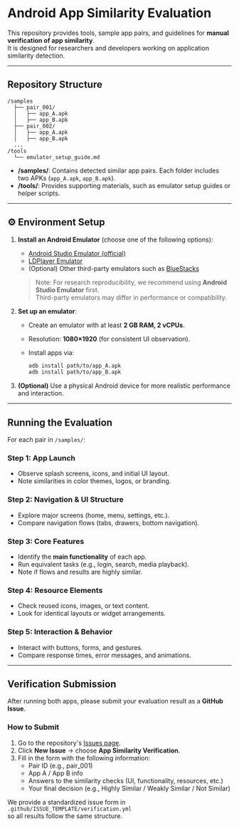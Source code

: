 # Android App Similarity Evaluation

This repository provides tools, sample app pairs, and guidelines for **manual verification of app similarity**.  
It is designed for researchers and developers working on application similarity detection.

---

## Repository Structure

```
/samples
  ├── pair_001/
  │   ├── app_A.apk
  │   ├── app_B.apk
  ├── pair_002/
  │   ├── app_A.apk
  │   ├── app_B.apk
  ...
/tools
  └── emulator_setup_guide.md
```

- **/samples/**: Contains detected similar app pairs. Each folder includes two APKs (`app_A.apk`, `app_B.apk`).
- **/tools/**: Provides supporting materials, such as emulator setup guides or helper scripts.

---

## ⚙️ Environment Setup

1. **Install an Android Emulator** (choose one of the following options):  
   - [Android Studio Emulator (official)](https://developer.android.com/studio/run/emulator)  
   - [LDPlayer Emulator](https://www.ldmnq.com/)  
   - (Optional) Other third-party emulators such as [BlueStacks](https://www.bluestacks.com/)  

   > Note: For research reproducibility, we recommend using **Android Studio Emulator** first.  
   > Third-party emulators may differ in performance or compatibility.

2. **Set up an emulator**:

   - Create an emulator with at least **2 GB RAM, 2 vCPUs**.

   - Resolution: **1080×1920** (for consistent UI observation).

   - Install apps via:

     ```bash
     adb install path/to/app_A.apk
     adb install path/to/app_B.apk
     ```

3. **(Optional)** Use a physical Android device for more realistic performance and interaction.

---

##  Running the Evaluation

For each pair in `/samples/`:

### Step 1: App Launch

- Observe splash screens, icons, and initial UI layout.  
- Note similarities in color themes, logos, or branding.

### Step 2: Navigation & UI Structure

- Explore major screens (home, menu, settings, etc.).  
- Compare navigation flows (tabs, drawers, bottom navigation).  

### Step 3: Core Features

- Identify the **main functionality** of each app.  
- Run equivalent tasks (e.g., login, search, media playback).  
- Note if flows and results are highly similar.  

### Step 4: Resource Elements

- Check reused icons, images, or text content.  
- Look for identical layouts or widget arrangements.  

### Step 5: Interaction & Behavior

- Interact with buttons, forms, and gestures.  
- Compare response times, error messages, and animations.  

---

##  Verification Submission

After running both apps, please submit your evaluation result as a **GitHub Issue**.

### How to Submit

1. Go to the repository's [Issues page](../../issues).
2. Click **New Issue** → choose **App Similarity Verification**.
3. Fill in the form with the following information:
   - Pair ID (e.g., pair_001)
   - App A / App B info
   - Answers to the similarity checks (UI, functionality, resources, etc.)
   - Your final decision (e.g., Highly Similar / Weakly Similar / Not Similar)

We provide a standardized issue form in  
`.github/ISSUE_TEMPLATE/verification.yml`  
so all results follow the same structure.

